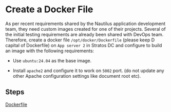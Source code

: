 # Create a Docker File

As per recent requirements shared by the Nautilus application development team, they need custom images created for one of their projects. Several of the initial testing requirements are already been shared with DevOps team. Therefore, create a docker file `/opt/docker/Dockerfile` (please keep D capital of Dockerfile) on `App server 2` in Stratos DC and configure to build an image with the following requirements:

- Use `ubuntu:24.04` as the base image.

- Install `apache2` and configure it to work on `5002` port. (do not update any other Apache configuration settings like document root etc).

## Steps

[Dockerfile](../scripts/Dockerfile)
